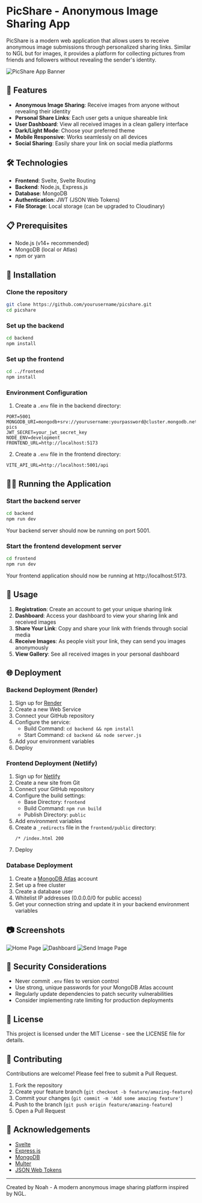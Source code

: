 # PicShare - Anonymous Image Sharing App

PicShare is a modern web application that allows users to receive anonymous image submissions through personalized sharing links. Similar to NGL but for images, it provides a platform for collecting pictures from friends and followers without revealing the sender's identity.

![PicShare App Banner](https://placeholder-for-app-screenshot.com/banner.png)

## 🌟 Features

- **Anonymous Image Sharing**: Receive images from anyone without revealing their identity
- **Personal Share Links**: Each user gets a unique shareable link
- **User Dashboard**: View all received images in a clean gallery interface
- **Dark/Light Mode**: Choose your preferred theme
- **Mobile Responsive**: Works seamlessly on all devices
- **Social Sharing**: Easily share your link on social media platforms

## 🛠️ Technologies

- **Frontend**: Svelte, Svelte Routing
- **Backend**: Node.js, Express.js
- **Database**: MongoDB
- **Authentication**: JWT (JSON Web Tokens)
- **File Storage**: Local storage (can be upgraded to Cloudinary)

## 📋 Prerequisites

- Node.js (v14+ recommended)
- MongoDB (local or Atlas)
- npm or yarn

## 🚀 Installation

### Clone the repository

```bash
git clone https://github.com/yourusername/picshare.git
cd picshare
```

### Set up the backend

```bash
cd backend
npm install
```

### Set up the frontend

```bash
cd ../frontend
npm install
```

### Environment Configuration

1. Create a `.env` file in the backend directory:

```
PORT=5001
MONGODB_URI=mongodb+srv://yourusername:yourpassword@cluster.mongodb.net/anonymous-pics
JWT_SECRET=your_jwt_secret_key
NODE_ENV=development
FRONTEND_URL=http://localhost:5173
```

2. Create a `.env` file in the frontend directory:

```
VITE_API_URL=http://localhost:5001/api
```

## 🏃‍♂️ Running the Application

### Start the backend server

```bash
cd backend
npm run dev
```

Your backend server should now be running on port 5001.

### Start the frontend development server

```bash
cd frontend
npm run dev
```

Your frontend application should now be running at http://localhost:5173.

## 📱 Usage

1. **Registration**: Create an account to get your unique sharing link
2. **Dashboard**: Access your dashboard to view your sharing link and received images
3. **Share Your Link**: Copy and share your link with friends through social media
4. **Receive Images**: As people visit your link, they can send you images anonymously
5. **View Gallery**: See all received images in your personal dashboard

## 🌐 Deployment

### Backend Deployment (Render)

1. Sign up for [Render](https://render.com)
2. Create a new Web Service
3. Connect your GitHub repository
4. Configure the service:
   - Build Command: `cd backend && npm install`
   - Start Command: `cd backend && node server.js`
5. Add your environment variables
6. Deploy

### Frontend Deployment (Netlify)

1. Sign up for [Netlify](https://netlify.com)
2. Create a new site from Git
3. Connect your GitHub repository
4. Configure the build settings:
   - Base Directory: `frontend`
   - Build Command: `npm run build`
   - Publish Directory: `public`
5. Add environment variables
6. Create a `_redirects` file in the `frontend/public` directory:
   ```
   /* /index.html 200
   ```
7. Deploy

### Database Deployment

1. Create a [MongoDB Atlas](https://www.mongodb.com/cloud/atlas) account
2. Set up a free cluster
3. Create a database user
4. Whitelist IP addresses (0.0.0.0/0 for public access)
5. Get your connection string and update it in your backend environment variables

## 📷 Screenshots

![Home Page](https://placeholder-for-app-screenshot.com/home.png)
![Dashboard](https://placeholder-for-app-screenshot.com/dashboard.png)
![Send Image Page](https://placeholder-for-app-screenshot.com/send-image.png)

## 🛑 Security Considerations

- Never commit `.env` files to version control
- Use strong, unique passwords for your MongoDB Atlas account
- Regularly update dependencies to patch security vulnerabilities
- Consider implementing rate limiting for production deployments

## 📄 License

This project is licensed under the MIT License - see the LICENSE file for details.

## 👥 Contributing

Contributions are welcome! Please feel free to submit a Pull Request.

1. Fork the repository
2. Create your feature branch (`git checkout -b feature/amazing-feature`)
3. Commit your changes (`git commit -m 'Add some amazing feature'`)
4. Push to the branch (`git push origin feature/amazing-feature`)
5. Open a Pull Request

## 🙏 Acknowledgements

- [Svelte](https://svelte.dev/)
- [Express.js](https://expressjs.com/)
- [MongoDB](https://www.mongodb.com/)
- [Multer](https://github.com/expressjs/multer)
- [JSON Web Tokens](https://jwt.io/)

---

Created by Noah - A modern anonymous image sharing platform inspired by NGL.
